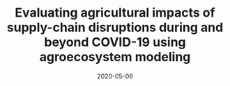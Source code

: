 ---
title: "Evaluating agricultural impacts of supply-chain disruptions during and beyond COVID-19 using agroecosystem modeling"
collection: inreviews
date: 2020-05-06
authors: Rozum, R., <b>Y. Shi</b>, L. Leonard, J. Tooker, V. Ishler, and A. Kemanian
venue: "Agricultural &#38; Environmental Letters"
paperurl:
doi:
volume: in review
pages:
abstract:
---